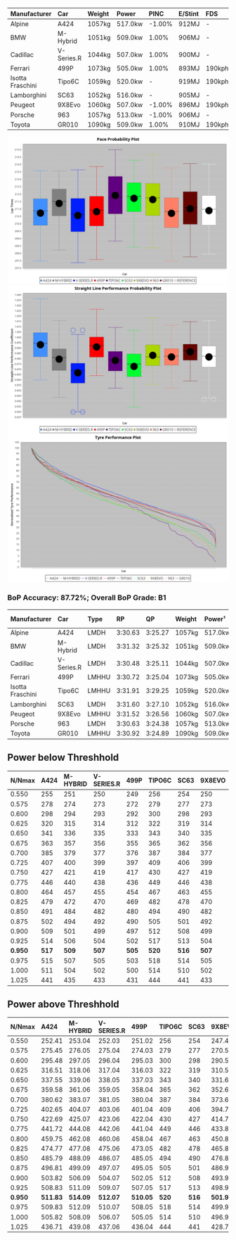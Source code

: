 | Manufacturer     | Car        | Weight | Power   | PINC    | E/Stint | FDS     |
|:-|:-|:-|:-|:-|:-|:-|
| Alpine           | A424       | 1057kg | 517.0kw | -1.00%  | 912MJ   |    -    |
| BMW              | M-Hybrid   | 1051kg | 509.0kw | 1.00%   | 906MJ   |    -    |
| Cadillac         | V-Series.R | 1044kg | 507.0kw | 1.00%   | 900MJ   |    -    |
| Ferrari          | 499P       | 1073kg | 505.0kw | 1.00%   | 893MJ   | 190kph  |
| Isotta Fraschini | Tipo6C     | 1059kg | 520.0kw |    -    | 919MJ   | 190kph  |
| Lamborghini      | SC63       | 1052kg | 516.0kw |    -    | 905MJ   |    -    |
| Peugeot          | 9X8Evo     | 1060kg | 507.0kw | -1.00%  | 896MJ   | 190kph  |
| Porsche          | 963        | 1057kg | 513.0kw | -1.00%  | 906MJ   |    -    |
| Toyota           | GR010      | 1090kg | 509.0kw | 1.00%   | 910MJ   | 190kph  |

![PACECHART](./IMG/ACOMETHOD.png)
![STRAIGHTLINEPERFORMANCECHART](./IMG/ACOMETHOD_sp.png)
![TYREPERFORMANCECHART](./IMG/ACOMETHOD_tw.png)

### BoP Accuracy: 87.72%; Overall BoP Grade: B1
| Manufacturer     | Car        | Type  | RP      | QP      | Weight | Power¹  | Threshhold | PINC    | Power²   | E/Stint | AVG Vmax  | FDS     | RDLC | L/Stint | BOP-Grade | Model Accuracy | Model Points | Match% | SimDiff |
|:-|:-|:-|:-|:-|:-|:-|:-|:-|:-|:-|:-|:-|:-|:-|:-|:-|:-|:-|:-|
| Alpine           | A424       | LMDH  | 3:30.63 | 3:25.27 | 1057kg | 517.0kw | 210.0kph   | -1.00%  | 511.80kw |  912MJ  | 332.62kph |    -    | 1.00 | 12      | -B1       | 100.00%        | 946          | 88.30% | ±0.75s  |
| BMW              | M-Hybrid   | LMDH  | 3:31.32 | 3:25.32 | 1051kg | 509.0kw | 210.0kph   | 1.00%   | 514.10kw |  906MJ  | 330.46kph |    -    | 1.01 | 12      | ~A1       | 100.00%        | 1998         | 96.79% | ±1.16s  |
| Cadillac         | V-Series.R | LMDH  | 3:30.48 | 3:25.11 | 1044kg | 507.0kw | 210.0kph   | 1.00%   | 512.10kw |  900MJ  | 328.22kph |    -    | 1.02 | 12      | -B1       | 98.11%         | 3991         | 88.03% | ±2.01s  |
| Ferrari          | 499P       | LMHHU | 3:30.72 | 3:25.04 | 1073kg | 505.0kw | 210.0kph   | 1.00%   | 510.10kw |  893MJ  | 330.69kph | 190kph  | 1.02 | 12      | -A2       | 98.72%         | 4180         | 93.73% | ±2.10s  |
| Isotta Fraschini | Tipo6C     | LMHHU | 3:31.91 | 3:29.25 | 1059kg | 520.0kw | 210.0kph   |    -    | 520.00kw |  919MJ  | 330.80kph | 190kph  | 1.04 | 12      | +E1       | 97.73%         | 129          | 56.34% | ±2.61s  |
| Lamborghini      | SC63       | LMDH  | 3:31.60 | 3:27.10 | 1052kg | 516.0kw | 210.0kph   |    -    | 516.00kw |  905MJ  | 329.69kph |    -    | 1.04 | 12      | +B1       | 100.00%        | 784          | 89.06% | ±2.16s  |
| Peugeot          | 9X8Evo     | LMHHU | 3:31.52 | 3:26.56 | 1060kg | 507.0kw | 210.0kph   | -1.00%  | 501.90kw |  896MJ  | 329.61kph | 190kph  | 1.00 | 12      | +B1       | 100.00%        | 636          | 88.38% | ±2.08s  |
| Porsche          | 963        | LMDH  | 3:30.63 | 3:24.38 | 1057kg | 513.0kw | 210.0kph   | -1.00%  | 507.90kw |  906MJ  | 330.24kph |    -    | 1.00 | 12      | -A2       | 99.91%         | 11713        | 90.68% | ±1.97s  |
| Toyota           | GR010      | LMHHU | 3:30.92 | 3:24.89 | 1090kg | 509.0kw | 210.0kph   | 1.00%   | 514.10kw |  910MJ  | 329.33kph | 190kph  | 1.00 | 12      | ~A1       | 99.90%         | 3123         | 98.18% | ±2.05s  |

## Power below Threshhold
| N/Nmax    | A424    | M-HYBRID | V-SERIES.R | 499P    | TIPO6C  | SC63    | 9X8EVO  | 963     | GR010   |
|:-|:-|:-|:-|:-|:-|:-|:-|:-|:-|
|  0.550    |  255    |  251     |  250       |  249    |  256    |  254    |  250    |  253    |  251    |
|  0.575    |  278    |  274     |  273       |  272    |  279    |  277    |  273    |  276    |  274    |
|  0.600    |  298    |  294     |  293       |  292    |  300    |  298    |  293    |  296    |  294    |
|  0.625    |  320    |  315     |  314       |  312    |  322    |  319    |  314    |  317    |  315    |
|  0.650    |  341    |  336     |  335       |  333    |  343    |  340    |  335    |  338    |  336    |
|  0.675    |  363    |  357     |  356       |  355    |  365    |  362    |  356    |  360    |  357    |
|  0.700    |  385    |  379     |  377       |  376    |  387    |  384    |  377    |  382    |  379    |
|  0.725    |  407    |  400     |  399       |  397    |  409    |  406    |  399    |  403    |  400    |
|  0.750    |  427    |  421     |  419       |  417    |  430    |  427    |  419    |  424    |  421    |
|  0.775    |  446    |  440     |  438       |  436    |  449    |  446    |  438    |  443    |  440    |
|  0.800    |  464    |  457     |  455       |  454    |  467    |  463    |  455    |  461    |  457    |
|  0.825    |  479    |  472     |  470       |  469    |  482    |  478    |  470    |  476    |  472    |
|  0.850    |  491    |  484     |  482       |  480    |  494    |  490    |  482    |  487    |  484    |
|  0.875    |  502    |  494     |  492       |  490    |  505    |  501    |  492    |  498    |  494    |
|  0.900    |  509    |  501     |  499       |  497    |  512    |  508    |  499    |  505    |  501    |
|  0.925    |  514    |  506     |  504       |  502    |  517    |  513    |  504    |  510    |  506    |
| **0.950** | **517** | **509**  | **507**    | **505** | **520** | **516** | **507** | **513** | **509** |
|  0.975    |  515    |  507     |  505       |  503    |  518    |  514    |  505    |  511    |  507    |
|  1.000    |  511    |  504     |  502       |  500    |  514    |  510    |  502    |  507    |  504    |
|  1.025    |  441    |  435     |  433       |  431    |  444    |  441    |  433    |  438    |  435    |

## Power above Threshhold
| N/Nmax    | A424       | M-HYBRID   | V-SERIES.R | 499P       | TIPO6C  | SC63    | 9X8EVO     | 963        | GR010      |
|:-|:-|:-|:-|:-|:-|:-|:-|:-|:-|
|  0.550    |  252.41    |  253.04    |  252.03    |  251.02    |  256    |  254    |  247.46    |  250.43    |  253.04    |
|  0.575    |  275.45    |  276.05    |  275.04    |  274.03    |  279    |  277    |  270.50    |  273.47    |  276.05    |
|  0.600    |  295.48    |  297.05    |  296.04    |  295.03    |  300    |  298    |  290.54    |  293.50    |  297.05    |
|  0.625    |  316.51    |  318.06    |  317.04    |  316.03    |  322    |  319    |  310.58    |  314.54    |  318.06    |
|  0.650    |  337.55    |  339.06    |  338.05    |  337.03    |  343    |  340    |  331.61    |  335.57    |  339.06    |
|  0.675    |  359.58    |  361.06    |  359.05    |  358.04    |  365    |  362    |  352.65    |  356.61    |  361.06    |
|  0.700    |  380.62    |  383.07    |  381.05    |  380.04    |  387    |  384    |  373.69    |  377.65    |  383.07    |
|  0.725    |  402.65    |  404.07    |  403.06    |  401.04    |  409    |  406    |  394.73    |  399.68    |  404.07    |
|  0.750    |  422.69    |  425.07    |  423.06    |  422.04    |  430    |  427    |  414.77    |  419.72    |  425.07    |
|  0.775    |  441.72    |  444.08    |  442.06    |  441.04    |  449    |  446    |  433.80    |  438.75    |  444.08    |
|  0.800    |  459.75    |  462.08    |  460.06    |  458.04    |  467    |  463    |  450.84    |  455.78    |  462.08    |
|  0.825    |  474.77    |  477.08    |  475.06    |  473.05    |  482    |  478    |  465.86    |  470.81    |  477.08    |
|  0.850    |  485.79    |  488.09    |  486.07    |  485.05    |  494    |  490    |  476.88    |  482.83    |  488.09    |
|  0.875    |  496.81    |  499.09    |  497.07    |  495.05    |  505    |  501    |  486.90    |  492.84    |  499.09    |
|  0.900    |  503.82    |  506.09    |  504.07    |  502.05    |  512    |  508    |  493.92    |  499.86    |  506.09    |
|  0.925    |  508.83    |  511.09    |  509.07    |  507.05    |  517    |  513    |  498.92    |  504.86    |  511.09    |
| **0.950** | **511.83** | **514.09** | **512.07** | **510.05** | **520** | **516** | **501.93** | **507.87** | **514.09** |
|  0.975    |  509.83    |  512.09    |  510.07    |  508.05    |  518    |  514    |  499.93    |  505.87    |  512.09    |
|  1.000    |  505.82    |  508.09    |  506.07    |  505.05    |  514    |  510    |  496.92    |  502.86    |  508.09    |
|  1.025    |  436.71    |  439.08    |  437.06    |  436.04    |  444    |  441    |  428.79    |  433.74    |  439.08    |
